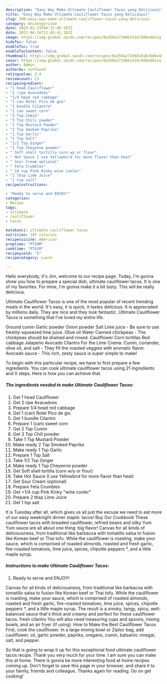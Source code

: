 ```yaml
---
description: "Easy Way Make Ultimate Cauliflower Tacos yang Delicious}"
title: "Easy Way Make Ultimate Cauliflower Tacos yang Delicious}"
slug: 500-easy-way-make-ultimate-cauliflower-tacos-yang-delicious
category: Uncategorized
date: 2023-02-23T04:32:08.597Z
date: 2023-04-16T12:45:41.183Z
image: https://img-global.cpcdn.com/recipes/0a350a27104b1418/680x482cq70/ultimate-cauliflower-tacos-recipe-main-photo.jpg
hideToc: false
enableToc: true
enableTocContent: false
thumbnail: https://img-global.cpcdn.com/recipes/0a350a27104b1418/680x482cq70/ultimate-cauliflower-tacos-recipe-main-photo.jpg
cover: https://img-global.cpcdn.com/recipes/0a350a27104b1418/680x482cq70/ultimate-cauliflower-tacos-recipe-main-photo.jpg
author: Admin
authorAv: notfound
ratingvalue: 3.4
reviewcount: 13
recipeingredient:
- "1 head Cauliflower"
- "2 ripe Avacadoes"
- "1/4 head red cabbage"
- "1 can Rotel Pico de gio"
- "1 bundle Cilantro"
- "1 can sweet corn"
- "2 Tsp Cumin"
- "3 Tsp Chili powder"
- "1 Tsp Mustard Powder"
- "2 Tsp Smoked Paprika"
- "1 Tsp Garlic"
- "1 Tsp Salt"
- "1/2 Tsp Ginger"
- "1 Tsp Cheyenne powder"
- " Soft shell tortilla corn wy or flour"
- " Hot Sauce I use Yellowbird for more flavor than heat"
- " Sour Cream optional"
- " Feta Crumbles"
- " 14 cup Pink Kinky wine cooler"
- "2 tbsp Lime Juice"
- "1 tsp salt"
recipeinstructions:

- "Ready to serve and ENJOY!"
categories:
- Recipe
tags:
- ultimate
- cauliflower
- tacos

katakunci: ultimate cauliflower tacos 
nutrition: 187 calories
recipecuisine: American
preptime: "PT10M"
cooktime: "PT41M"
recipeyield: "3"
recipecategory: Lunch

---
```



Hello everybody, it's Jim, welcome to our recipe page. Today, I'm gonna show you how to prepare a special dish, ultimate cauliflower tacos. It is one of my favorites. For mine, I'm gonna make it a bit tasty. This will be really delicious.

Ultimate Cauliflower Tacos is one of the most popular of recent trending meals in the world. It's easy, it is quick, it tastes delicious. It is appreciated by millions daily. They are nice and they look fantastic. Ultimate Cauliflower Tacos is something that I've loved my entire life.

Ground cumin Garlic powder Onion powder Salt Lime juice - Be sure to use freshly-squeezed lime juice. Olive oil Water Canned chickpeas - The chickpeas should be drained and rinsed. Cauliflower Corn tortillas Red cabbage Jalapeño Avocado Cilantro For the Lime Crema: Cumin, coriander, olive oil, and salt - They fill the roasted veggies with aromatic flavor. Avocado sauce - This rich, zesty sauce is super simple to make!


To begin with this particular recipe, we have to first prepare a few ingredients. You can cook ultimate cauliflower tacos using 21 ingredients and 0 steps. Here is how you can achieve that.

<!--inarticleads1-->

##### The ingredients needed to make Ultimate Cauliflower Tacos:

1. Get 1 head Cauliflower
1. Get 2 ripe Avacadoes
1. Prepare 1/4 head red cabbage
1. Get 1 (can) Rotel Pico de gio
1. Get 1 bundle Cilantro
1. Prepare 1 (can) sweet corn
1. Get 2 Tsp Cumin
1. Get 3 Tsp Chili powder
1. Take 1 Tsp Mustard Powder
1. Make ready 2 Tsp Smoked Paprika
1. Make ready 1 Tsp Garlic
1. Prepare 1 Tsp Salt
1. Take 1/2 Tsp Ginger
1. Make ready 1 Tsp Cheyenne powder
1. Get  Soft shell tortilla (corn w/y or flour)
1. Take  Hot Sauce (I use Yellowbird for more flavor than heat)
1. Get  Sour Cream (optional)
1. Prepare  Feta Crumbles
1. Get  &lt;1/4 cup Pink Kinky &#34;wine cooler&#34;
1. Prepare 2 tbsp Lime Juice
1. Get 1 tsp salt


It is Tuesday after all, which gives us all just the excuse we need to eat more of our easy weeknight dinner staple: tacos! Buy Our Cookbook These cauliflower tacos with breaded cauliflower, refried beans and silky Yum Yum sauce are all about one thing: big flavor! Canvas for all kinds of deliciousness, from traditional like barbacoa with tomatillo salsa to fusion like Korean beef or Thai tofu. While the cauliflower is roasting, make your sauce, which is comprised of roasted almonds, roasted and fresh garlic, fire-roasted tomatoes, lime juice, spices, chipotle peppers *, and a little maple syrup. 

<!--inarticleads2-->

##### Instructions to make Ultimate Cauliflower Tacos:


1. Ready to serve and ENJOY!

Canvas for all kinds of deliciousness, from traditional like barbacoa with tomatillo salsa to fusion like Korean beef or Thai tofu. While the cauliflower is roasting, make your sauce, which is comprised of roasted almonds, roasted and fresh garlic, fire-roasted tomatoes, lime juice, spices, chipotle peppers *, and a little maple syrup. The result is a smoky, tangy, spicy, well-balanced sauce that&#39;s thick and creamy and perfect for these cauliflower tacos. fresh cilantro You will also need measuring cups and spoons, mixing bowls, and an air fryer (if using). How to Make the Best Cauliflower Tacos First, cook the cauliflower. In a large mixing bowl or Ziploc bag, add cauliflower, oil, garlic powder, paprika, oregano, cumin, balsamic vinegar, salt, and pepper. 

So that is going to wrap it up for this exceptional food ultimate cauliflower tacos recipe. Thank you very much for your time. I am sure you can make this at home. There is gonna be more interesting food at home recipes coming up. Don't forget to save this page in your browser, and share it to your family, friends and colleague. Thanks again for reading. Go on get cooking!
